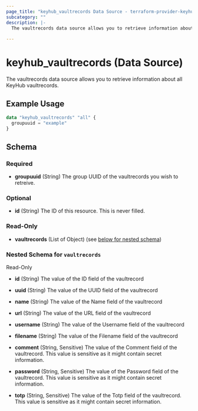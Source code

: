```yaml
---
page_title: "keyhub_vaultrecords Data Source - terraform-provider-keyhub"
subcategory: ""
description: |-
  The vaultrecords data source allows you to retrieve information about all KeyHub vaultrecords.
  
---
```


# keyhub_vaultrecords (Data Source)

The vaultrecords data source allows you to retrieve information about all KeyHub vaultrecords.

## Example Usage

```terraform
data "keyhub_vaultrecords" "all" {
  groupuuid = "example"
}
```

## Schema

### Required

- **groupuuid** (String) The group UUID of the vaultrecords you wish to retreive.

### Optional

- **id** (String) The ID of this resource. This is never filled.

### Read-Only

- **vaultrecords** (List of Object) (see [below for nested schema](#nestedatt--vaultrecords))

<a id="nestedatt--vaultrecords"></a>
### Nested Schema for `vaultrecords`

Read-Only

- **id** (String) The value of the ID field of the vaultrecord
- **uuid** (String) The value of the UUID field of the vaultrecord
- **name** (String) The value of the Name field of the vaultrecord
- **url** (String) The value of the URL field of the vaultrecord
- **username** (String) The value of the Username field of the vaultrecord
- **filename** (String)  The value of the Filename field of the vaultrecord

- **comment** (String, Sensitive) The value of the Comment field of the vaultrecord. This value is sensitive as it might contain secret information.
- **password** (String, Sensitive)  The value of the Password field of the vaultrecord. This value is sensitive as it might contain secret information.
- **totp** (String, Sensitive)  The value of the Totp field of the vaultrecord. This value is sensitive as it might contain secret information.
